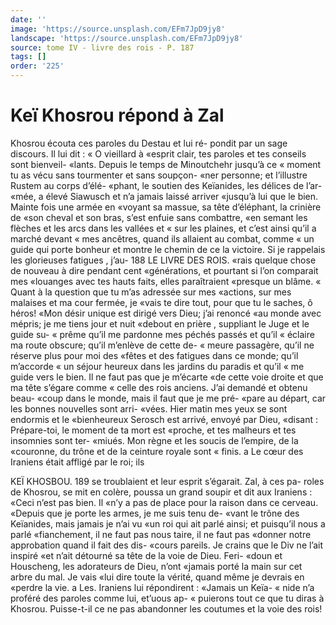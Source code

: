 ```yaml
---
date: ''
image: 'https://source.unsplash.com/EFm7JpD9jy8'
landscape: 'https://source.unsplash.com/EFm7JpD9jy8'
source: tome IV - livre des rois - P. 187
tags: []
order: '225'
---
```


# Keï Khosrou répond à Zal

Khosrou écouta ces paroles du Destau et lui ré- pondit par un sage discours. Il lui dit : « O vieillard à «esprit clair, tes paroles et tes conseils sont bienveil- «lants. Depuis le temps de Minoutchehr jusqu’à ce
« moment tu as vécu sans tourmenter et sans soupçon- «ner personne; et l’illustre Rustem au corps d’élé-
«phant, le soutien des Keïanides, les délices de l’ar-
«mée, a élevé Siawusch et n’a jamais laissé arriver
«jusqu’à lui que le bien. Mainte fois une armée en
«voyant sa massue, sa tête d’éléphant, la crinière de
«son cheval et son bras, s’est enfuie sans combattre,
«en semant les flèches et les arcs dans les vallées et
« sur les plaines, et c’est ainsi qu’il a marché devant
« mes ancêtres, quand ils allaient au combat, comme « un guide qui porte bonheur et montre le chemin de ce la victoire. Si je rappelais les glorieuses fatigues , j’au-
188 LE LIVRE DES ROIS.
«rais quelque chose de nouveau à dire pendant cent «générations, et pourtant si l’on comparait mes «louanges avec tes hauts faits, elles paraîtraient «presque un blâme.
« Quant à la question que tu m’as adressée sur mes
«actions, sur mes malaises et ma cour fermée, je
«vais te dire tout, pour que tu le saches, ô héros!
«Mon désir unique est dirigé vers Dieu; j’ai renoncé
«au monde avec mépris; je me tiens jour et nuit
«debout en prière , suppliant le Juge et le guide su-
« prême qu’il me pardonne mes péchés passés et qu’il
« éclaire ma route obscure; qu’il m’enlève de cette de-
« meure passagère, qu’il ne réserve plus pour moi des
«fêtes et des fatigues dans ce monde; qu’il m’accorde
« un séjour heureux dans les jardins du paradis et qu’il
« me guide vers le bien. Il ne faut pas que je m’écarte
«de cette voie droite et que ma tête s’égare comme
« celle des rois anciens. J’ai demandé et obtenu beau-
«coup dans le monde, mais il faut que je me pré-
«pare au départ, car les bonnes nouvelles sont arri-
«vées. Hier matin mes yeux se sont endormis et le
«bienheureux Serosch est arrivé, envoyé par Dieu,
«disant : Prépare-toi, le moment de ta mort est
«proche, et tes malheurs et tes insomnies sont ter-
«miués. Mon règne et les soucis de l’empire, de la
«couronne, du trône et de la ceinture royale sont « finis. a
Le cœur des Iraniens était affligé par le roi; ils

KEÏ KHOSBOU. 189 se troublaient et leur esprit s’égarait. Zal, à ces pa-
roles de Khosrou, se mit en colère, poussa un grand soupir et dit aux Iraniens : «Ceci n’est pas bien. Il «n’y a pas de place pour la raison dans ce cerveau. «Depuis que je porte les armes, je me suis tenu de- «vant le trône des Keïanides, mais jamais je n’ai vu
«un roi qui ait parlé ainsi; et puisqu’il nous a parlé
«fianchement, il ne faut pas nous taire, il ne faut pas
«donner notre approbation quand il fait des dis- «cours pareils. Je crains que le Div ne l’ait inspiré
«et n’ait détourné sa tête de la voie de Dieu. Feri-
«doun et Houscheng, les adorateurs de Dieu, n’ont «jamais porté la main sur cet arbre du mal. Je vais «lui dire toute la vérité, quand même je devrais en «perdre la vie. a
Les. Iraniens lui répondirent : «Jamais un Keïa-
« nide n’a proféré des paroles comme lui, et’uous ap-
« puierons tout ce que tu diras à Khosrou. Puisse-t-il
ce ne pas abandonner les coutumes et la voie des rois!
